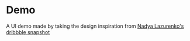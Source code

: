 # Demo

A UI demo made by taking the design inspiration
from
[Nadya Lazurenko's dribbble snapshot](https://dribbble.com/shots/14021330-Personal-Finance-App/attachments/5638015?mode=media)
